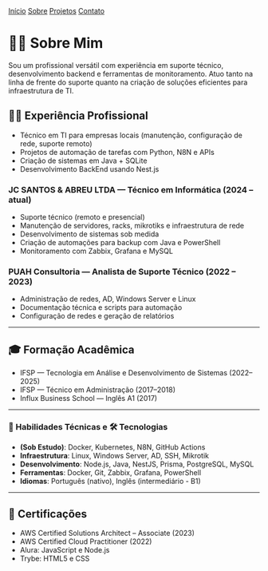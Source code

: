 <nav class="navbar">
  <a href="/">Início</a>
  <a href="/sobre">Sobre</a>
  <a href="/projetos">Projetos</a>
  <a href="/contato">Contato</a>
</nav>


# 👨‍💻 Sobre Mim

Sou um profissional versátil com experiência em suporte técnico, desenvolvimento backend e ferramentas de monitoramento. Atuo tanto na linha de frente do suporte quanto na criação de soluções eficientes para infraestrutura de TI.

## 🧑‍💼 Experiência Profissional

- Técnico em TI para empresas locais (manutenção, configuração de rede, suporte remoto)
- Projetos de automação de tarefas com Python, N8N e APIs
- Criação de sistemas em Java + SQLite
- Desenvolvimento BackEnd usando Nest.js

### JC SANTOS & ABREU LTDA — Técnico em Informática (2024 – atual)
- Suporte técnico (remoto e presencial)
- Manutenção de servidores, racks, mikrotiks e infraestrutura de rede
- Desenvolvimento de sistemas sob medida
- Criação de automações para backup com Java e PowerShell
- Monitoramento com Zabbix, Grafana e MySQL

### PUAH Consultoria — Analista de Suporte Técnico (2022 – 2023)
- Administração de redes, AD, Windows Server e Linux
- Documentação técnica e scripts para automação
- Configuração de redes e geração de relatórios

---

## 🎓 Formação Acadêmica

- IFSP — Tecnologia em Análise e Desenvolvimento de Sistemas (2022–2025)
- IFSP — Técnico em Administração (2017–2018)
- Influx Business School — Inglês A1 (2017)

---

### 📌 Habilidades Técnicas e 🛠️ Tecnologias

- **(Sob Estudo)**: Docker, Kubernetes, N8N, GitHub Actions 
- **Infraestrutura**: Linux, Windows Server, AD, SSH, Mikrotik
- **Desenvolvimento**: Node.js, Java, NestJS, Prisma, PostgreSQL, MySQL
- **Ferramentas**: Docker, Git, Zabbix, Grafana, PowerShell
- **Idiomas**: Português (nativo), Inglês (intermediário - B1)

---

## 📜 Certificações

- AWS Certified Solutions Architect – Associate (2023)
- AWS Certified Cloud Practitioner (2022)
- Alura: JavaScript e Node.js
- Trybe: HTML5 e CSS